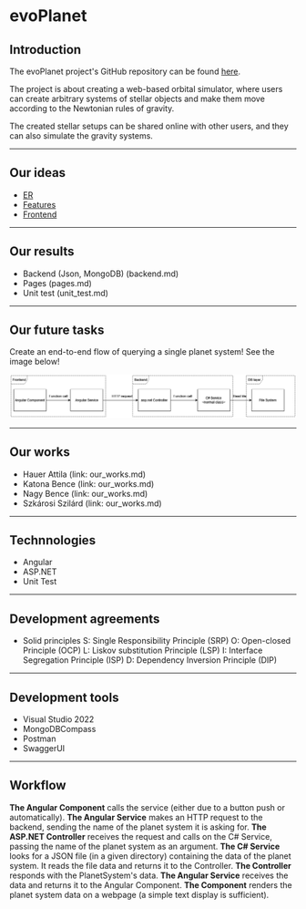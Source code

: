 # evoPlanet

## Introduction

The evoPlanet project's GitHub repository can be found [here](https://github.com/bbalage/evoPlanet/).

The project is about creating a web-based orbital simulator, where users can create arbitrary systems of stellar objects and make them move according to the Newtonian rules of gravity.

The created stellar setups can be shared online with other users, and they can also simulate the gravity systems.

---

## Our ideas

- [ER](/evoPlanet/er)
- [Features](/evoPlanet/features)
- [Frontend](/evoPlanet/frontend)

---

## Our results

- Backend (Json, MongoDB) (backend.md)
- Pages (pages.md)
- Unit test (unit_test.md)

---

## Our future tasks

Create an end-to-end flow of querying a single planet system! See the image below!

![End-to-End Flow](first_slice.drawio.png)

---

## Our works

- Hauer Attila (link: our_works.md)
- Katona Bence (link: our_works.md)
- Nagy Bence (link: our_works.md)
- Szkárosi Szilárd (link: our_works.md)

---

## Technnologies

- Angular
- ASP.NET
- Unit Test

---

## Development agreements

- Solid principles
  S: Single Responsibility Principle (SRP)
  O: Open-closed Principle (OCP)
  L: Liskov substitution Principle (LSP)
  I: Interface Segregation Principle (ISP)
  D: Dependency Inversion Principle (DIP)

---

## Development tools

- Visual Studio 2022
- MongoDBCompass
- Postman
- SwaggerUI

---

## Workflow

**The Angular Component** calls the service (either due to a button push or automatically).
**The Angular Service** makes an HTTP request to the backend, sending the name of the planet system it is asking for.
**The ASP.NET Controller** receives the request and calls on the C# Service, passing the name of the planet system as an argument.
**The C# Service** looks for a JSON file (in a given directory) containing the data of the planet system. It reads the file data and returns it to the Controller.
**The Controller** responds with the PlanetSystem's data.
**The Angular Service** receives the data and returns it to the Angular Component.
**The Component** renders the planet system data on a webpage (a simple text display is sufficient).
